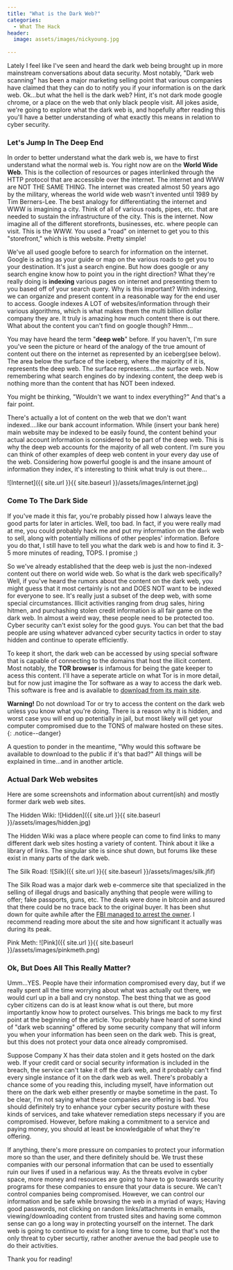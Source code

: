 ```yaml
---
title: "What is the Dark Web?"
categories:
  - What The Hack
header:
  image: assets/images/nickyoung.jpg
  
---
```


Lately I feel like I've seen and heard the dark web being brought up in more mainstream conversations about data security. Most notably, "Dark web scanning" has been a major marketing selling point that various companies have claimed that they can do to notify you if your information is on the dark web. Ok...but what the hell is the dark web? Hint, it's not dark mode google chrome, or a place on the web that only black people visit. All jokes aside, we're going to explore what the dark web is, and hopefully after reading this you'll have a better understanding of what exactly this means in relation to cyber security.

### Let's Jump In The Deep End

In order to better understand what the dark web is, we have to first understand what the normal web is. You right now are on the **World Wide Web**. This is the collection of resources or pages interlinked through the HTTP protocol that are accessible over the internet. The internet and WWW are NOT THE SAME THING. The internet was created almost 50 years ago by the military, whereas the world wide web wasn't invented until 1989 by Tim Berners-Lee. The best analogy for differentiating the internet and WWW is imagining a city. Think of all of various roads, pipes, etc. that are needed to sustain the infrastructure of the city. This is the internet. Now imagine all of the different storefronts, businesses, etc. where people can visit. This is the WWW. You used a "road" on internet to get you to this "storefront," which is this website. Pretty simple! 

We've all used google before to search for information on the internet. Google is acting as your guide or map on the various roads to get you to your destination. It's just a search engine. But how does google or any search engine know how to point you in the right direction? What they're really doing is **indexing** various pages on internet and presenting them to you based off of your search query. Why is this important? With indexing, we can organize and present content in a reasonable way for the end user to access. Google indexes A LOT of websites/information through their various algorithms, which is what makes them the multi billion dollar company they are. It truly is amazing how much content there is out there. What about the content you can't find on google though? Hmm...  

You may have heard the term "**deep web**" before. If you haven't, I'm sure you've seen the picture or heard of the analogy of the true amount of content out there on the internet as represented by an iceberg(see below). The area below the surface of the iceberg, where the majority of it is, represents the deep web. The surface represents....the surface web. Now remembering what search engines do by indexing content, the deep web is nothing more than the content that has NOT been indexed. 

You might be thinking, "Wouldn't we want to index everything?" And that's a fair point.

There's actually a lot of content on the web that we don't want indexed....like our bank account information. While (insert your bank here) main website may be indexed to be easily found, the content behind your actual account information is considered to be part of the deep web. This is why the deep web accounts for the majority of all web content. I'm sure you can think of other examples of deep web content in your every day use of the web. Considering how powerful google is and the insane amount of information they index, it's interesting to think what truly is out there...

![Internet]({{ site.url }}{{ site.baseurl }}/assets/images/internet.jpg)

### Come To The Dark Side

If you've made it this far, you're probably pissed how I always leave the good parts for later in articles. Well, too bad. In fact, if you were really mad at me, you could probably hack me and put my information on the dark web to sell, along with potentially millions of other peoples' information. Before you do that, I still have to tell you what the dark web is and how to find it. 3-5 more minutes of reading, TOPS. I promise ;) 

So we've already established that the deep web is just the non-indexed content out there on world wide web. So what is the dark web specifically? Well, if you've heard the rumors about the content on the dark web, you might guess that it most certainly is not and DOES NOT want to be indexed for everyone to see. It's really just a subset of the deep web, with some special circumstances. Illicit activities ranging from drug sales, hiring hitmen, and purchashing stolen credit information is all fair game on the dark web. In almost a weird way, these people need to be protected too. Cyber security can't exist soley for the good guys. You can bet that the bad people are using whatever advanced cyber security tactics in order to stay hidden and continue to operate efficiently. 

To keep it short, the dark web can be accessed by using special software that is capable of connecting to the domains that host the illicit content. Most notably, the **TOR browser** is infamous for being the gate keeper to acess this content. I'll have a seperate article on what Tor is in more detail, but for now just imagine the Tor software as a way to access the dark web. This software is free and is available to [download from its main site](https://www.torproject.org/). 

**Warning!** Do not download Tor or try to access the content on the dark web unless you know what you're doing. There is a reason why it is hidden, and worst case you will end up potentially in jail, but most likely will get your computer compromised due to the TONS of malware hosted on these sites.  
{: .notice--danger}

A question to ponder in the meantime, "Why would this software be available to download to the public if it's that bad?" All things will be explained in time...and in another article. 

### Actual Dark Web websites

Here are some screenshots and information about current(ish) and mostly former dark web web sites.

The Hidden Wiki:
![Hidden]({{ site.url }}{{ site.baseurl }}/assets/images/hidden.jpg)

The Hidden Wiki was a place where people can come to find links to many different dark web sites hosting a variety of content. Think about it like a library of links. The singular site is since shut down, but forums like these exist in many parts of the dark web. 

The Silk Road:
![Silk]({{ site.url }}{{ site.baseurl }}/assets/images/silk.jfif)

The Silk Road was a major dark web e-commerce site that specialized in the selling of illegal drugs and basically anything that people were willing to offer; fake passports, guns, etc. The deals were done in bitcoin and assured that there could be no trace back to the original buyer. It has been shut down for quite awhile after the [FBI managed to arrest the owner](https://www.usatoday.com/story/news/nation/2013/10/21/fbi-cracks-silk-road/2984921/). I recommend reading more about the site and how significant it actually was during its peak.

Pink Meth:
![Pink]({{ site.url }}{{ site.baseurl }}/assets/images/pinkmeth.png)




### Ok, But Does All This Really Matter?

Umm...YES. People have their information compromised every day, but if we really spent all the time worrying about what was actually out there, we would curl up in a ball and cry nonstop. The best thing that we as good cyber citizens can do is at least know what is out there, but more importantly know how to protect ourselves. This brings me back to my first point at the beginning of the article. You probably have heard of some kind of "dark web scanning" offered by some security company that will inform you when your information has been seen on the dark web. This is great, but this does not protect your data once already compromised. 

Suppose Company X has their data stolen and it gets hosted on the dark web. If your credit card or social security information is included in the breach, the service can't take it off the dark web, and it probably can't find every single instance of it on the dark web as well. There's probably a chance some of you reading this, including myself, have information out there on the dark web either presently or maybe sometime in the past. To be clear, I'm not saying what these companies are offering is bad. You should definitely try to enhance your cyber security posture with these kinds of services, and take whatever remediation steps necessary if you are compromised. However, before making a commitment to a service and paying money, you should at least be knowledgable of what they're offering. 

If anything, there's more pressure on companies to protect your information more so than the user, and there definitely should be. We trust these companies with our personal information that can be used to essentially ruin our lives if used in a nefarious way. As the threats evolve in cyber space, more money and resources are going to have to go towards security programs for these companies to ensure that your data is secure. We can't control companies being compromised. However, we can control our information and be safe while browsing the web in a myriad of ways; Having good passwords, not clicking on random links/attachments in emails, viewing/downloading content from trusted sites and having some common sense can go a long way in protecting yourself on the internet. The dark web is going to continue to exist for a long time to come, but that's not the only threat to cyber securtiy, rather another avenue the bad people use to do their activities. 

Thank you for reading! 
